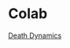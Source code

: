 # Colab
[Death Dynamics](https://colab.research.google.com/drive/1oA22RHC9Lk8_zlyGiFyr52_INAKT7QtR)
